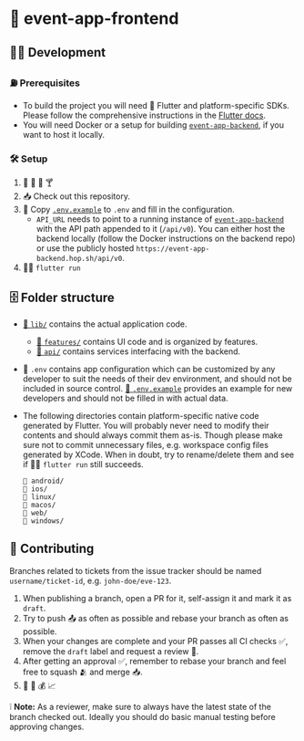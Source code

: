 # 🦅 event-app-frontend

## 👩‍💻 Development

### ⛽ Prerequisites

- To build the project you will need 🦅 Flutter and platform-specific SDKs. Please follow the comprehensive instructions in the [Flutter docs](https://docs.flutter.dev/get-started/install).
- You will need Docker or a setup for building [`event-app-backend`](https://github.com/kontentbuzdygan/event-app-backend), if you want to host it locally.

### 🛠️ Setup

1. 🍺 🥃 🍷 🍸
2. 📥 Check out this repository.
3. 📝 Copy [`.env.example`](.env.example) to `.env` and fill in the configuration.
   - `API_URL` needs to point to a running instance of [`event-app-backend`](https://github.com/kontentbuzdygan/event-app-backend) with the API path appended to it (`/api/v0`). You can either host the backend locally (follow the Docker instructions on the backend repo) or use the publicly hosted `https://event-app-backend.hop.sh/api/v0`.
4. 🏃‍♀️ `flutter run`

## 🗄️ Folder structure

- [📂 `lib/`](lib) contains the actual application code.
  - [📂 `features/`](lib/features) contains UI code and is organized by features.
  - [📂 `api/`](lib/api) contains services interfacing with the backend.
- 📜 `.env` contains app configuration which can be customized by any developer to suit the needs of their dev environment, and should not be included in source control. [📜 `.env.example`](.env.example) provides an example for new developers and should not be filled in with actual data.
- The following directories contain platform-specific native code generated by Flutter. You will probably never need to modify their contents and should always commit them as-is. Though please make sure not to commit unnecessary files, e.g. workspace config files generated by XCode. When in doubt, try to rename/delete them and see if 🏃‍♀️ `flutter run` still succeeds.

  ```
  📂 android/
  📂 ios/
  📂 linux/
  📂 macos/
  📂 web/
  📂 windows/
  ```

## 🤼 Contributing

Branches related to tickets from the issue tracker should be named `username/ticket-id`, e.g. `john-doe/eve-123`.

1. When publishing a branch, open a PR for it, self-assign it and mark it as `draft`.
2. Try to push 📤 as often as possible and rebase your branch as often as possible.
3. When your changes are complete and your PR passes all CI checks ✅, remove the `draft` label and request a review 👀.
4. After getting an approval ✅, remember to rebase your branch and feel free to squash 🫂 and merge 📥.
5. 🤑 💸 💰 📈

❕ **Note:** As a reviewer, make sure to always have the latest state of the branch checked out. Ideally you should do basic manual testing before approving changes.
